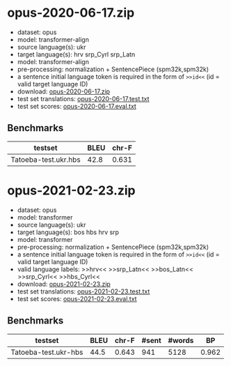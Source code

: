# opus-2020-06-17.zip

* dataset: opus
* model: transformer-align
* source language(s): ukr
* target language(s): hrv srp_Cyrl srp_Latn
* model: transformer-align
* pre-processing: normalization + SentencePiece (spm32k,spm32k)
* a sentence initial language token is required in the form of `>>id<<` (id = valid target language ID)
* download: [opus-2020-06-17.zip](https://object.pouta.csc.fi/Tatoeba-MT-models/ukr-hbs/opus-2020-06-17.zip)
* test set translations: [opus-2020-06-17.test.txt](https://object.pouta.csc.fi/Tatoeba-MT-models/ukr-hbs/opus-2020-06-17.test.txt)
* test set scores: [opus-2020-06-17.eval.txt](https://object.pouta.csc.fi/Tatoeba-MT-models/ukr-hbs/opus-2020-06-17.eval.txt)

## Benchmarks

| testset               | BLEU  | chr-F |
|-----------------------|-------|-------|
| Tatoeba-test.ukr.hbs 	| 42.8 	| 0.631 |

# opus-2021-02-23.zip

* dataset: opus
* model: transformer
* source language(s): ukr
* target language(s): bos hbs hrv srp
* model: transformer
* pre-processing: normalization + SentencePiece (spm32k,spm32k)
* a sentence initial language token is required in the form of `>>id<<` (id = valid target language ID)
* valid language labels: >>hrv<< >>srp_Latn<< >>bos_Latn<< >>srp_Cyrl<< >>hbs_Cyrl<<
* download: [opus-2021-02-23.zip](https://object.pouta.csc.fi/Tatoeba-MT-models/ukr-hbs/opus-2021-02-23.zip)
* test set translations: [opus-2021-02-23.test.txt](https://object.pouta.csc.fi/Tatoeba-MT-models/ukr-hbs/opus-2021-02-23.test.txt)
* test set scores: [opus-2021-02-23.eval.txt](https://object.pouta.csc.fi/Tatoeba-MT-models/ukr-hbs/opus-2021-02-23.eval.txt)

## Benchmarks

| testset | BLEU  | chr-F | #sent | #words | BP |
|---------|-------|-------|-------|--------|----|
| Tatoeba-test.ukr-hbs 	| 44.5 	| 0.643 	| 941 	| 5128 	| 0.962 |

